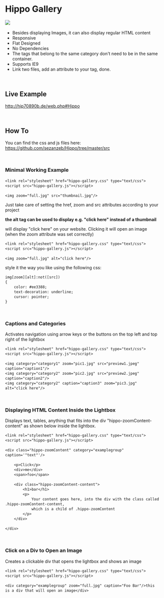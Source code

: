 # Hippo Gallery

<img src="http://vanilla-js.com/assets/button.png">

- Besides displaying Images, it can also display regular HTML content 
- Responsive
- Flat Designed
- No Dependencies
- The tags that belong to the same category don't need to be in the same container.
- Supports IE9
- Link two files, add an attribute to your tag, done.

<br/>

## Live Example

http://hip70890b.de/web.php#Hippo

<br/>

## How To

You can find the css and js files here: https://github.com/sezanzeb/Hippo/tree/master/src

<br/>

### Minimal Working Example

    <link rel="stylesheet" href="hippo-gallery.css" type="text/css">
    <script src="hippo-gallery.js"></script> 

    <img zoom="full.jpg" src="thumbnail.jpg"/>
    
Just take care of setting the href, zoom and src attributes according to your project

**the alt tag can be used to display e.g. "click here" instead of a thumbnail**

will display "click here" on your website. Clicking it will open an image (when the zoom attribute was set correctly)

    <link rel="stylesheet" href="hippo-gallery.css" type="text/css">
    <script src="hippo-gallery.js"></script> 

    <img zoom="full.jpg" alt="click here"/>


style it the way you like using the following css:

    img[zoom][alt]:not([src])
    {
        color: #ee3388;
        text-decoration: underline;
        cursor: pointer;
    }

<br/>

### Captions and Categories

Activates navigation using arrow keys or the buttons on the top left and top right of the lightbox

    <link rel="stylesheet" href="hippo-gallery.css" type="text/css">
    <script src="hippo-gallery.js"></script>

    <img category="category1" zoom="pic1.jpg" src="preview1.jpeg" caption="caption1"/>
    <img category="category2" zoom="pic2.jpg" src="preview2.jpeg" caption="caption2"/>
    <img category="category2" caption="caption3" zoom="pic3.jpg" alt="click here"/>

<br/>

### Displaying HTML Content Inside the Lightbox 

Displays text, tables, anything that fits into the div "hippo-zoomContent-content" as shown below inside the lightbox.

    <link rel="stylesheet" href="hippo-gallery.css" type="text/css">
    <script src="hippo-gallery.js"></script>
    
    <div class="hippo-zoomContent" category="examplegroup" caption='"text"'/>

        <p>Click</p>
        <div>me</div>
        <span>foo</span>

        <div class="hippo-zoomContent-content">
            <h1>bar</h1>
            <p>
                Your content goes here, into the div with the class called .hippo-zoomContent-content,
                which is a child of .hippo-zoomContent
            </p>
        </div>

    </div>

<br/>

### Click on a Div to Open an Image

Creates a clickable div that opens the lightbox and shows an image

    <link rel="stylesheet" href="hippo-gallery.css" type="text/css">
    <script src="hippo-gallery.js"></script>
    
    <div category="examplegroup" zoom="full.jpg" caption="Foo Bar"/>this is a div that will open an image</div>
